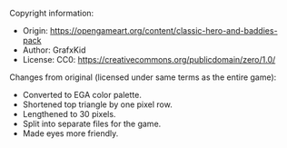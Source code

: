 Copyright information:

-   Origin:
    <https://opengameart.org/content/classic-hero-and-baddies-pack>
-   Author: GrafxKid
-   License: CC0: <https://creativecommons.org/publicdomain/zero/1.0/>

Changes from original (licensed under same terms as the entire game):

-   Converted to EGA color palette.
-   Shortened top triangle by one pixel row.
-   Lengthened to 30 pixels.
-   Split into separate files for the game.
-   Made eyes more friendly.

